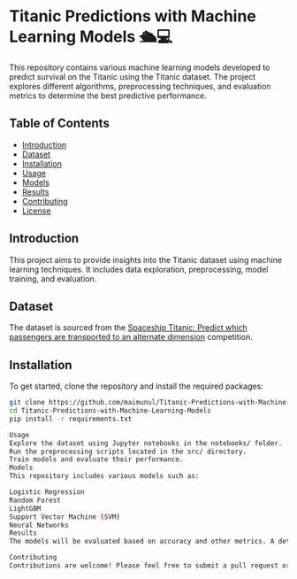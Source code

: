 # Titanic Predictions with Machine Learning Models 🛳️💻

This repository contains various machine learning models developed to predict survival on the Titanic using the Titanic dataset. The project explores different algorithms, preprocessing techniques, and evaluation metrics to determine the best predictive performance.

## Table of Contents
- [Introduction](#introduction)
- [Dataset](#dataset)
- [Installation](#installation)
- [Usage](#usage)
- [Models](#models)
- [Results](#results)
- [Contributing](#contributing)
- [License](#license)

## Introduction
This project aims to provide insights into the Titanic dataset using machine learning techniques. It includes data exploration, preprocessing, model training, and evaluation.

## Dataset
The dataset is sourced from the [Spaceship Titanic: Predict which passengers are transported to an alternate dimension](https://www.kaggle.com/competitions/spaceship-titanic) competition.

## Installation
To get started, clone the repository and install the required packages:

```bash
git clone https://github.com/maimunul/Titanic-Predictions-with-Machine-Learning-Models.git
cd Titanic-Predictions-with-Machine-Learning-Models
pip install -r requirements.txt

Usage
Explore the dataset using Jupyter notebooks in the notebooks/ folder.
Run the preprocessing scripts located in the src/ directory.
Train models and evaluate their performance.
Models
This repository includes various models such as:

Logistic Regression
Random Forest
LightGBM
Support Vector Machine (SVM)
Neural Networks
Results
The models will be evaluated based on accuracy and other metrics. A detailed comparison will be presented in the notebooks.

Contributing
Contributions are welcome! Please feel free to submit a pull request or create an issue.
